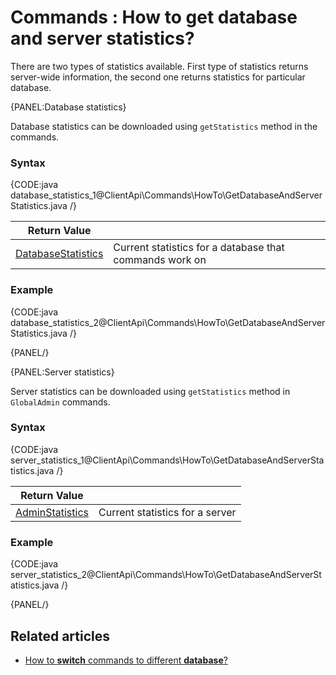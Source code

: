 # Commands : How to get database and server statistics?

There are two types of statistics available. First type of statistics returns server-wide information, the second one returns statistics for particular database.

{PANEL:Database statistics}

Database statistics can be downloaded using `getStatistics` method in the commands.

### Syntax

{CODE:java database_statistics_1@ClientApi\Commands\HowTo\GetDatabaseAndServerStatistics.java /}

| Return Value | |
| ------------- | ----- |
| [DatabaseStatistics](../../../glossary/database-statistics) | Current statistics for a database that commands work on |

### Example

{CODE:java database_statistics_2@ClientApi\Commands\HowTo\GetDatabaseAndServerStatistics.java /}

{PANEL/}

{PANEL:Server statistics}

Server statistics can be downloaded using `getStatistics` method in `GlobalAdmin` commands.

### Syntax

{CODE:java server_statistics_1@ClientApi\Commands\HowTo\GetDatabaseAndServerStatistics.java /}

| Return Value | |
| ------------- | ----- |
| [AdminStatistics](../../../glossary/admin-statistics) | Current statistics for a server |

### Example

{CODE:java server_statistics_2@ClientApi\Commands\HowTo\GetDatabaseAndServerStatistics.java /}

{PANEL/}

## Related articles

- [How to **switch** commands to different **database**?](../../../client-api/commands/how-to/switch-commands-to-a-different-database)   